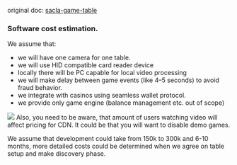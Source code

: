 original doc: [sacla-game-table](./sacla-game-table)


### Software cost estimation.
We assume that:
- we will have one camera for one table.
- we will use HID compatible card reader device
- locally there will be PC capable for local video processing
- we will make delay between game events (like 4–5 seconds) to avoid fraud behavior.
- we integrate with casinos using seamless wallet protocol.
- we provide only game engine (balance management etc. out of scope)

[![](https://mermaid.ink/img/pako:eNplVEmP2jAU_iuWT1SCURa25FCJQovmMBokRj106MEkD4hIbGQ7bSnhv8_zEraJBLKd971vsZ0TzUQONKVbyQ478jZbcYKPqtd-ga1LmEhgbn0GrHw3fyB_k17vazNlB11LID-LHAQRG7JlFTRkyqoO_kCyLx64zCQA91hSCV5o4XqQZrkTfy2QFHwjGlNzpZu0mEleFdwjMsG1FGVJtNFHFGhd8K1qHGLBOJSdWxg5mCWvBXj-4HKO3JPF8w2pbeG43h4o5t9Ytneldvhu0MSMsLHXt5DiDyZyY6pNwAExG29dY7aVi-9z69saDLWslQbZcXMU0654X9OyAK7Rh9fAlLLchK1FrYk44HZg6ITxnKxB39FdMlmU7Iip9Xq2xwvbozVTe2necSOCwwuvVdFivKW5PQiu3Wd9tvIHQL42Np1Av5ea6VrdI-9FPePZcckqUKoQvCGvk0PReW0NXqVddrg175bNYyA3QflWNrAuqRXSrVnJeAYEdNbcRPWwO5gOkaDqUjsZlzxpFy9VkdNUyxq6FC9DxcyUnkzJiuodVLCiKQ5zJvcruuJnxOBJ_SVE1cKkqLc7mm5YqXBWH3KmYVYwdHUtQTKQU1FzTdMoGNseND3RfzQNh09hFCWjOBgNxkEcxvj2SNP-6CkZDAdREIVhEkSD8fDcpf8tbfA0GiZJPA76ozgM-3GCCFZrsTzyrGWE3NzeF_flsB-QVtp3-8brPX8AHppoLg?type=png)](https://mermaid.live/edit#pako:eNplVEmP2jAU_iuWT1SCURa25FCJQovmMBokRj106MEkD4hIbGQ7bSnhv8_zEraJBLKd971vsZ0TzUQONKVbyQ478jZbcYKPqtd-ga1LmEhgbn0GrHw3fyB_k17vazNlB11LID-LHAQRG7JlFTRkyqoO_kCyLx64zCQA91hSCV5o4XqQZrkTfy2QFHwjGlNzpZu0mEleFdwjMsG1FGVJtNFHFGhd8K1qHGLBOJSdWxg5mCWvBXj-4HKO3JPF8w2pbeG43h4o5t9Ytneldvhu0MSMsLHXt5DiDyZyY6pNwAExG29dY7aVi-9z69saDLWslQbZcXMU0654X9OyAK7Rh9fAlLLchK1FrYk44HZg6ITxnKxB39FdMlmU7Iip9Xq2xwvbozVTe2necSOCwwuvVdFivKW5PQiu3Wd9tvIHQL42Np1Av5ea6VrdI-9FPePZcckqUKoQvCGvk0PReW0NXqVddrg175bNYyA3QflWNrAuqRXSrVnJeAYEdNbcRPWwO5gOkaDqUjsZlzxpFy9VkdNUyxq6FC9DxcyUnkzJiuodVLCiKQ5zJvcruuJnxOBJ_SVE1cKkqLc7mm5YqXBWH3KmYVYwdHUtQTKQU1FzTdMoGNseND3RfzQNh09hFCWjOBgNxkEcxvj2SNP-6CkZDAdREIVhEkSD8fDcpf8tbfA0GiZJPA76ozgM-3GCCFZrsTzyrGWE3NzeF_flsB-QVtp3-8brPX8AHppoLg)
Also, you need to be aware, that amount of users watching video will affect pricing for CDN. It could be that you will want to disable demo games.

We assume that development could take from 150k to 300k and 6-10 months, more detailed costs could be determined when we agree on table setup and make discovery phase.